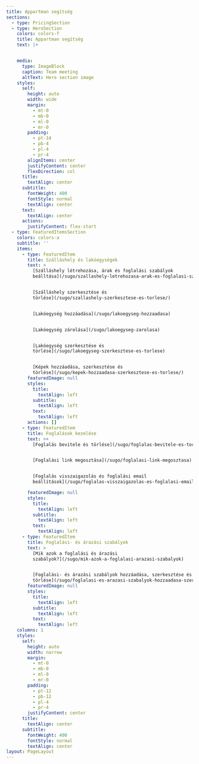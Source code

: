 ```yaml
---
title: Appartman segítség
sections:
  - type: PricingSection
  - type: HeroSection
    colors: colors-f
    title: Appartman segítség
    text: |+


    media:
      type: ImageBlock
      caption: Team meeting
      altText: Hero section image
    styles:
      self:
        height: auto
        width: wide
        margin:
          - mt-0
          - mb-0
          - ml-0
          - mr-0
        padding:
          - pt-14
          - pb-4
          - pl-4
          - pr-4
        alignItems: center
        justifyContent: center
        flexDirection: col
      title:
        textAlign: center
      subtitle:
        fontWeight: 400
        fontStyle: normal
        textAlign: center
      text:
        textAlign: center
      actions:
        justifyContent: flex-start
  - type: FeaturedItemsSection
    colors: colors-a
    subtitle: ''
    items:
      - type: FeaturedItem
        title: Szálláshely és lakóegységek
        text: >
          [Szálláshely létrehozása, árak és foglalási szabályok
          beálltása](/sugo/szallashely-letrehozasa-arak-es-foglalasi-szabalyok-beallitasa/)


          [Szálláshely szerkesztése és
          törlése](/sugo/szallashely-szerkesztese-es-torlese/)


          [Lakóegység hozzáadása](/sugo/lakoegyseg-hozzaadasa)


          [Lakóegység zárolása](/sugo/lakoegyseg-zarolasa)


          [Lakóegység szerkesztése és
          törlése](/sugo/lakoegyseg-szerkesztese-es-torlese)


          [Képek hozzáadása, szerkesztése és
          törlése](/sugo/kepek-hozzaadasa-szerkesztese-es-torlese/)
        featuredImage: null
        styles:
          title:
            textAlign: left
          subtitle:
            textAlign: left
          text:
            textAlign: left
        actions: []
      - type: FeaturedItem
        title: Foglalások kezelése
        text: >+
          [Foglalás bevitele és törlése](/sugo/foglalas-bevitele-es-torlese)


          [Foglalási link megosztása](/sugo/foglalasi-link-megosztasa)


          [Foglalás visszaigazolás és foglalási email
          beállítások](/sugo/foglalas-visszaigazolas-es-foglalasi-email-beallitasok/)

        featuredImage: null
        styles:
          title:
            textAlign: left
          subtitle:
            textAlign: left
          text:
            textAlign: left
      - type: FeaturedItem
        title: Foglalási- és árazási szabályok
        text: >
          [Mik azok a foglalási és árazási
          szabályok?](/sugo/mik-azok-a-foglalasi-arazasi-szabalyok)


          [Foglalási- és árazási szabályok hozzáadása, szerkesztése és
          törlése](/sugo/foglalasi-es-arazasi-szabalyok-hozzaadasa-szerkesztese-es-torlese/)
        featuredImage: null
        styles:
          title:
            textAlign: left
          subtitle:
            textAlign: left
          text:
            textAlign: left
    columns: 1
    styles:
      self:
        height: auto
        width: narrow
        margin:
          - mt-0
          - mb-0
          - ml-0
          - mr-0
        padding:
          - pt-12
          - pb-12
          - pl-4
          - pr-4
        justifyContent: center
      title:
        textAlign: center
      subtitle:
        fontWeight: 400
        fontStyle: normal
        textAlign: center
layout: PageLayout
---
```

